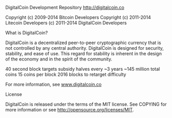 DigitalCoin Development Repository
http://digitalcoin.co

Copyright (c) 2009-2014 Bitcoin Developers Copyright (c) 2011-2014 Litecoin Developers (c) 2011-2014 DigitalCoin Developers

What is DigitalCoin?

DigitalCoin is a decentralized peer-to-peer cryptographic currency that is not controlled by any central authority. DigitalCoin is designed for security, stability, and ease of use. This regard for stability is inherent in the design of the economy and in the spirit of the community.

40 second block targets
subsidy halves every ~3 years
~145 million total coins
15 coins per block
2016 blocks to retarget difficulty

For more information, see www.digitalcoin.co

License

DigitalCoin is released under the terms of the MIT license. See COPYING for more information or see http://opensource.org/licenses/MIT.

